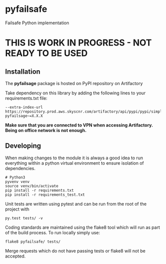 # pyfailsafe

Failsafe Python implementation

# THIS IS WORK IN PROGRESS - NOT READY TO BE USED

## Installation

The **pyfailsage** package is hosted on PyPI repository on Artifactory

Take dependency on this library by adding the following lines to your requirements.txt file:

    --extra-index-url https://repository.prod.aws.skyscnr.com/artifactory/api/pypi/pypi/simple
    pyfailsage~=X.X.X

**Make sure that you are connected to VPN when accessing Artifactory. Being on office network is not enough.**
    
## Developing

When making changes to the module it is always a good idea to run everything within a python virtual environment to ensure isolation of dependencies.

    # Python3
    pyvenv venv
    source venv/bin/activate
    pip install -r requirements.txt
    pip install -r requirements_test.txt

Unit tests are written using pytest and can be run from the root of the project with

    py.test tests/ -v

Coding standards are maintained using the flake8 tool which will run as part of the build process. To run locally simply use:

    flake8 pyfailsafe/ tests/

Merge requests which do not have passing tests or flake8 will not be accepted.
